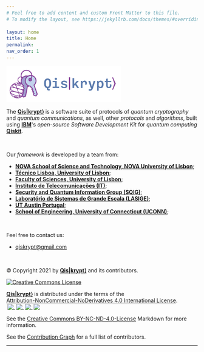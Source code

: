 ```yaml
---
# Feel free to add content and custom Front Matter to this file.
# To modify the layout, see https://jekyllrb.com/docs/themes/#overriding-theme-defaults

layout: home
title: Home
permalink: 
nav_order: 1
---
```


<img src="https://raw.githubusercontent.com/qiskrypt/qiskrypt.github.io/main/assets/images/logos/qiskrypt/PNGs/qiskrypt-logo-big.png" alt="Qis|krypt⟩ - Logo" width="60%">

<p>
    The <a href="https://qiskrypt.github.io/" target="_blank"><b>Qis|krypt⟩</b></a> is a software suite of protocols of <i>quantum cryptography</i> and <i>quantum communications</i>, as well, other <i>protocols</i> and <i>algorithms</i>, built using <a href="https://www.ibm.com/" target="_blank"><b>IBM</b></a>'s <i>open-source</i> <i>Software Development Kit</i> for <i>quantum computing</i> <a href="https://qiskit.org/" target="_blank"><b>Qiskit</b></a>.
</p>

<br>

<p>
    Our <i>framework</i> is developed by a team from:
    <ul>
        <li>
            <a href="https://www.fct.unl.pt/en" target="_blank"><b>NOVA School of Science and Technology, NOVA University of Lisbon</b></a>;
        </li>
        <li>
            <a href="https://tecnico.ulisboa.pt/en/" target="_blank"><b>Técnico Lisboa, University of Lisbon</b></a>;
        </li>
        <li>
            <a href="https://ciencias.ulisboa.pt/en" target="_blank"><b>Faculty of Sciences, University of Lisbon</b></a>;
        </li>
        <li>
            <a href="https://www.it.pt/" target="_blank"><b>Instituto de Telecomunicações (IT)</b></a>;
        </li>
        <li>
            <a href="https://sqigmath.tecnico.ulisboa.pt/" target="_blank"><b>Security and Quantum Information Group (SQIG)</b></a>;
        </li>
        <li>
            <a href="https://www.lasige.pt/" target="_blank"><b>Laboratório de Sistemas de Grande Escala (LASIGE)</b></a>;
        </li>
        <li>
            <a href="https://utaustinportugal.org/" target="_blank"><b>UT Austin Portugal</b></a>;
        </li>
        <li>
            <a href="https://www.engr.uconn.edu/" target="_blank"><b>School of Engineering, University of Connecticut (UCONN)</b></a>;
        </li>
    </ul>
</p>

<br>

<p>
    Feel free to contact us:
    <ul>
        <li>
            <a href="mailto:qiskrypt@gmail.com">qiskrypt@gmail.com</a>
        </li>
    </ul>
</p>

<br>

© Copyright 2021 by <a property="dct:title" rel="cc:attributionURL" href="https://github.com/qiskrypt/" target="_blank"><b>Qis|krypt⟩</b></a> and its contributors.

<a rel="license" href="http://creativecommons.org/licenses/by-nc-nd/4.0/">
 <img alt="Creative Commons License" style="border-width:0" src="https://i.creativecommons.org/l/by-nc-nd/4.0/88x31.png" />
</a>

<br />

<p xmlns:cc="http://creativecommons.org/ns#" xmlns:dct="http://purl.org/dc/terms/">
 <a property="dct:title" rel="cc:attributionURL" href="https://github.com/qiskrypt/" target="_blank"><b>Qis|krypt⟩</b></a> is distributed under the terms of the <a href="http://creativecommons.org/licenses/by-nc-nd/4.0/?ref=chooser-v1" target="_blank" rel="license noopener noreferrer" style="display:inline-block;">Attribution-NonCommercial-NoDerivatives 4.0 International License</a>.
 <br />
 <a href="http://creativecommons.org/licenses/by-nc-nd/4.0/?ref=chooser-v1" target="_blank" rel="license noopener noreferrer" style="display:inline-block;">
  <img style="height:22px!important;margin-left:3px;vertical-align:text-bottom;" src="https://mirrors.creativecommons.org/presskit/icons/cc.svg?ref=chooser-v1">
  <img style="height:22px!important;margin-left:3px;vertical-align:text-bottom;" src="https://mirrors.creativecommons.org/presskit/icons/by.svg?ref=chooser-v1">
  <img style="height:22px!important;margin-left:3px;vertical-align:text-bottom;" src="https://mirrors.creativecommons.org/presskit/icons/nc.svg?ref=chooser-v1">
  <img style="height:22px!important;margin-left:3px;vertical-align:text-bottom;" src="https://mirrors.creativecommons.org/presskit/icons/nd.svg?ref=chooser-v1">
 </a>
</p>

See the <a href="https://github.com/qiskrypt/qiskrypt/blob/main/LICENSE.md" target="_blank">Creative Commons BY-NC-ND-4.0-License</a> Markdown for more information.

See the <a href="https://github.com/qiskrypt/qiskrypt/graphs/contributors" target="_blank">Contribution Graph</a> for a full list of contributors.

<hr>